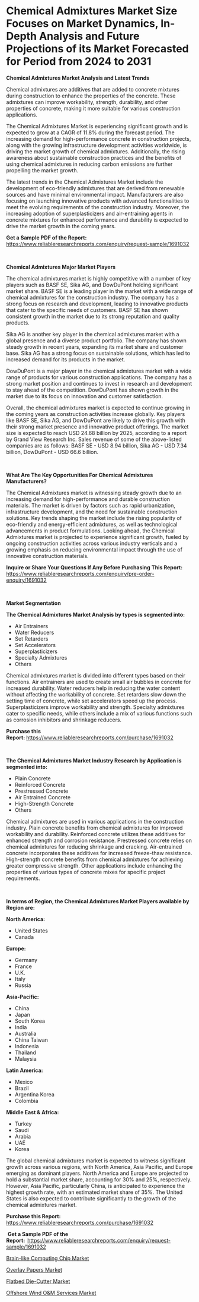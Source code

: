 <p><h1>Chemical Admixtures Market Size Focuses on Market Dynamics, In-Depth Analysis and Future Projections of its Market Forecasted for Period from 2024 to 2031</h1></p><p><strong>Chemical Admixtures Market Analysis and Latest Trends</strong></p>
<p><p>Chemical admixtures are additives that are added to concrete mixtures during construction to enhance the properties of the concrete. These admixtures can improve workability, strength, durability, and other properties of concrete, making it more suitable for various construction applications.</p><p>The Chemical Admixtures Market is experiencing significant growth and is expected to grow at a CAGR of 11.8% during the forecast period. The increasing demand for high-performance concrete in construction projects, along with the growing infrastructure development activities worldwide, is driving the market growth of chemical admixtures. Additionally, the rising awareness about sustainable construction practices and the benefits of using chemical admixtures in reducing carbon emissions are further propelling the market growth.</p><p>The latest trends in the Chemical Admixtures Market include the development of eco-friendly admixtures that are derived from renewable sources and have minimal environmental impact. Manufacturers are also focusing on launching innovative products with advanced functionalities to meet the evolving requirements of the construction industry. Moreover, the increasing adoption of superplasticizers and air-entraining agents in concrete mixtures for enhanced performance and durability is expected to drive the market growth in the coming years.</p></p>
<p><strong>Get a Sample PDF of the Report:&nbsp;</strong> <a href="https://www.reliableresearchreports.com/enquiry/request-sample/1691032">https://www.reliableresearchreports.com/enquiry/request-sample/1691032</a></p>
<p>&nbsp;</p>
<p><strong>Chemical Admixtures Major Market Players</strong></p>
<p><p>The chemical admixtures market is highly competitive with a number of key players such as BASF SE, Sika AG, and DowDuPont holding significant market share. BASF SE is a leading player in the market with a wide range of chemical admixtures for the construction industry. The company has a strong focus on research and development, leading to innovative products that cater to the specific needs of customers. BASF SE has shown consistent growth in the market due to its strong reputation and quality products.</p><p>Sika AG is another key player in the chemical admixtures market with a global presence and a diverse product portfolio. The company has shown steady growth in recent years, expanding its market share and customer base. Sika AG has a strong focus on sustainable solutions, which has led to increased demand for its products in the market.</p><p>DowDuPont is a major player in the chemical admixtures market with a wide range of products for various construction applications. The company has a strong market position and continues to invest in research and development to stay ahead of the competition. DowDuPont has shown growth in the market due to its focus on innovation and customer satisfaction.</p><p>Overall, the chemical admixtures market is expected to continue growing in the coming years as construction activities increase globally. Key players like BASF SE, Sika AG, and DowDuPont are likely to drive this growth with their strong market presence and innovative product offerings. The market size is expected to reach USD 24.68 billion by 2025, according to a report by Grand View Research Inc. Sales revenue of some of the above-listed companies are as follows: BASF SE - USD 8.94 billion, Sika AG - USD 7.34 billion, DowDuPont - USD 66.6 billion.</p></p>
<p>&nbsp;</p>
<p><strong>What Are The Key Opportunities For Chemical Admixtures Manufacturers?</strong></p>
<p><p>The Chemical Admixtures market is witnessing steady growth due to an increasing demand for high-performance and durable construction materials. The market is driven by factors such as rapid urbanization, infrastructure development, and the need for sustainable construction solutions. Key trends shaping the market include the rising popularity of eco-friendly and energy-efficient admixtures, as well as technological advancements in product formulations. Looking ahead, the Chemical Admixtures market is projected to experience significant growth, fueled by ongoing construction activities across various industry verticals and a growing emphasis on reducing environmental impact through the use of innovative construction materials.</p></p>
<p><strong>Inquire or Share Your Questions If Any Before Purchasing This Report:</strong> <a href="https://www.reliableresearchreports.com/enquiry/pre-order-enquiry/1691032">https://www.reliableresearchreports.com/enquiry/pre-order-enquiry/1691032</a></p>
<p>&nbsp;</p>
<p><strong>Market Segmentation</strong></p>
<p><strong>The Chemical Admixtures Market Analysis by types is segmented into:</strong></p>
<p><ul><li>Air Entrainers</li><li>Water Reducers</li><li>Set Retarders</li><li>Set Accelerators</li><li>Superplasticizers</li><li>Specialty Admixtures</li><li>Others</li></ul></p>
<p><p>Chemical admixtures market is divided into different types based on their functions. Air entrainers are used to create small air bubbles in concrete for increased durability. Water reducers help in reducing the water content without affecting the workability of concrete. Set retarders slow down the setting time of concrete, while set accelerators speed up the process. Superplasticizers improve workability and strength. Specialty admixtures cater to specific needs, while others include a mix of various functions such as corrosion inhibitors and shrinkage reducers.</p></p>
<p><strong>Purchase this Report:&nbsp;</strong><a href="https://www.reliableresearchreports.com/purchase/1691032">https://www.reliableresearchreports.com/purchase/1691032</a></p>
<p>&nbsp;</p>
<p><strong>The Chemical Admixtures Market Industry Research by Application is segmented into:</strong></p>
<p><ul><li>Plain Concrete</li><li>Reinforced Concrete</li><li>Prestressed Concrete</li><li>Air Entrained Concrete</li><li>High-Strength Concrete</li><li>Others</li></ul></p>
<p><p>Chemical admixtures are used in various applications in the construction industry. Plain concrete benefits from chemical admixtures for improved workability and durability. Reinforced concrete utilizes these additives for enhanced strength and corrosion resistance. Prestressed concrete relies on chemical admixtures for reducing shrinkage and cracking. Air-entrained concrete incorporates these additives for increased freeze-thaw resistance. High-strength concrete benefits from chemical admixtures for achieving greater compressive strength. Other applications include enhancing the properties of various types of concrete mixes for specific project requirements.</p></p>
<p>&nbsp;</p>
<p><strong>In terms of Region, the Chemical Admixtures Market Players available by Region are:</strong></p>
<p>
    <p> <strong> North America: </strong>
        <ul>
            <li>United States</li>
            <li>Canada</li>
        </ul>
        </p> 
    <p> <strong> Europe: </strong>
        <ul>
            <li>Germany</li>
            <li>France</li>
            <li>U.K.</li>
            <li>Italy</li>
            <li>Russia</li>
        </ul>
        </p> 
    <p> <strong> Asia-Pacific: </strong>
        <ul>
            <li>China</li>
            <li>Japan</li>
            <li>South Korea</li>
            <li>India</li>
            <li>Australia</li>
            <li>China Taiwan</li>
            <li>Indonesia</li>
            <li>Thailand</li>
            <li>Malaysia</li>
        </ul>
        </p> 
    <p> <strong> Latin America: </strong>
        <ul>
            <li>Mexico</li>
            <li>Brazil</li>
            <li>Argentina Korea</li>
            <li>Colombia</li>
        </ul>
        </p> 
    <p> <strong> Middle East & Africa: </strong>
        <ul>
            <li>Turkey</li>
            <li>Saudi</li>
            <li>Arabia</li>
            <li>UAE</li>
            <li>Korea</li>
        </ul>
    </p>
    </p>
<p><p>The global chemical admixtures market is expected to witness significant growth across various regions, with North America, Asia Pacific, and Europe emerging as dominant players. North America and Europe are projected to hold a substantial market share, accounting for 30% and 25%, respectively. However, Asia Pacific, particularly China, is anticipated to experience the highest growth rate, with an estimated market share of 35%. The United States is also expected to contribute significantly to the growth of the chemical admixtures market.</p></p>
<p><strong>Purchase this Report: </strong><a href="https://www.reliableresearchreports.com/purchase/1691032">https://www.reliableresearchreports.com/purchase/1691032</a></p>
<p>&nbsp;<strong>Get a Sample PDF of the Report:&nbsp;&nbsp;</strong><a href="https://www.reliableresearchreports.com/enquiry/request-sample/1691032">https://www.reliableresearchreports.com/enquiry/request-sample/1691032</a></p>
<p><strong></strong></p>
<p><p><a href="https://view.publitas.com/reportprime-1/brain-like-computing-chip-market-growth-market-trends-covid-19-impact-and-forecasts-for-period-from-2024-2031/">Brain-like Computing Chip Market</a></p><p><a href="https://view.publitas.com/reportprime-1/overlay-papers-market-size-reflecting-a-forecast-till-2031-market-by-type-by-application-and-by-geography/">Overlay Papers Market</a></p><p><a href="https://view.publitas.com/reportprime-1/flatbed-die-cutter-market-size-share-trends-analysis-report-by-application-regional-outlook-competitive-strategies-and-segment-forecasts-2024-2031/">Flatbed Die-Cutter Market</a></p><p><a href="https://gentle-editor-9db.notion.site/Offshore-Wind-O-M-Services-Market-Provides-a-Comprehensive-Analysis-Including-a-Macro-Overview-of-th-abe2a27263914c42a9c2c03850241099">Offshore Wind O&M Services Market</a></p></p>